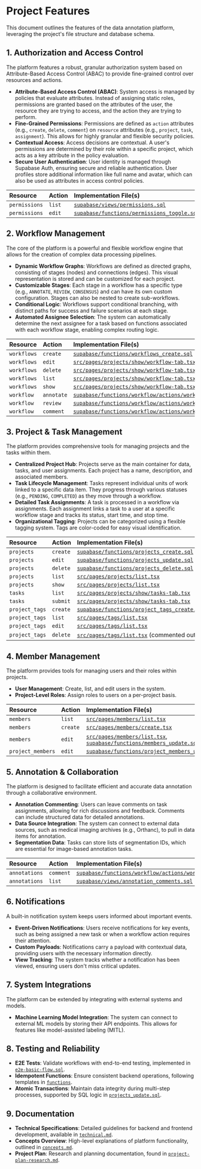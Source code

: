 # Project Features

This document outlines the features of the data annotation platform, leveraging the project's file structure and database schema.

## 1. Authorization and Access Control
The platform features a robust, granular authorization system based on Attribute-Based Access Control (ABAC) to provide fine-grained control over resources and actions.

- **Attribute-Based Access Control (ABAC)**: System access is managed by policies that evaluate attributes. Instead of assigning static roles, permissions are granted based on the attributes of the user, the resource they are trying to access, and the action they are trying to perform.
- **Fine-Grained Permissions**: Permissions are defined as `action` attributes (e.g., `create`, `delete`, `comment`) on `resource` attributes (e.g., `project`, `task`, `assignment`). This allows for highly granular and flexible security policies.
- **Contextual Access**: Access decisions are contextual. A user's permissions are determined by their role within a specific project, which acts as a key attribute in the policy evaluation.
- **Secure User Authentication**: User identity is managed through Supabase Auth, ensuring secure and reliable authentication. User profiles store additional information like full name and avatar, which can also be used as attributes in access control policies.

| Resource      | Action | Implementation File(s)                                                                   |
| :------------ | :----- | :--------------------------------------------------------------------------------------- |
| `permissions` | `list` | [`supabase/views/permissions.sql`](supabase/views/permissions.sql)                       |
| `permissions` | `edit` | [`supabase/functions/permissions_toggle.sql`](supabase/functions/permissions_toggle.sql) |

## 2. Workflow Management
The core of the platform is a powerful and flexible workflow engine that allows for the creation of complex data processing pipelines.

- **Dynamic Workflow Graphs**: Workflows are defined as directed graphs, consisting of stages (nodes) and connections (edges). This visual representation is stored and can be customized for each project.
- **Customizable Stages**: Each stage in a workflow has a specific type (e.g., `ANNOTATE`, `REVIEW`, `CONSENSUS`) and can have its own custom configuration. Stages can also be nested to create sub-workflows.
- **Conditional Logic**: Workflows support conditional branching, with distinct paths for success and failure scenarios at each stage.
- **Automated Assignee Selection**: The system can automatically determine the next assignee for a task based on functions associated with each workflow stage, enabling complex routing logic.

| Resource    | Action     | Implementation File(s)                                                                                                                   |
| :---------- | :--------- | :--------------------------------------------------------------------------------------------------------------------------------------- |
| `workflows` | `create`   | [`supabase/functions/workflows_create.sql`](supabase/functions/workflows_create.sql)                                                     |
| `workflows` | `edit`     | [`src/pages/projects/show/workflow-tab.tsx`](src/pages/projects/show/workflow-tab.tsx)                                                   |
| `workflows` | `delete`   | [`src/pages/projects/show/workflow-tab.tsx`](src/pages/projects/show/workflow-tab.tsx)                                                   |
| `workflows` | `list`     | [`src/pages/projects/show/workflow-tab.tsx`](src/pages/projects/show/workflow-tab.tsx)                                                   |
| `workflows` | `show`     | [`src/pages/projects/show/workflow-tab.tsx`](src/pages/projects/show/workflow-tab.tsx)                                                   |
| `workflow`  | `annotate` | [`supabase/functions/workflow/actions/workflow_annotate_submit.sql`](supabase/functions/workflow/actions/workflow_annotate_submit.sql)   |
| `workflow`  | `review`   | [`supabase/functions/workflow/actions/workflow_annotate_approve.sql`](supabase/functions/workflow/actions/workflow_annotate_approve.sql) |
| `workflow`  | `comment`  | [`supabase/functions/workflow/actions/workflow_annotate_comment.sql`](supabase/functions/workflow/actions/workflow_annotate_comment.sql) |

## 3. Project & Task Management
The platform provides comprehensive tools for managing projects and the tasks within them.

- **Centralized Project Hub**: Projects serve as the main container for data, tasks, and user assignments. Each project has a name, description, and associated members.
- **Task Lifecycle Management**: Tasks represent individual units of work linked to a specific data item. They progress through various statuses (e.g., `PENDING`, `COMPLETED`) as they move through a workflow.
- **Detailed Task Assignments**: A task is processed in a workflow via assignments. Each assignment links a task to a user at a specific workflow stage and tracks its status, start time, and stop time.
- **Organizational Tagging**: Projects can be categorized using a flexible tagging system. Tags are color-coded for easy visual identification.

| Resource       | Action   | Implementation File(s)                                                                     |
| :------------- | :------- | :----------------------------------------------------------------------------------------- |
| `projects`     | `create` | [`supabase/functions/projects_create.sql`](supabase/functions/projects_create.sql)         |
| `projects`     | `edit`   | [`supabase/functions/projects_update.sql`](supabase/functions/projects_update.sql)         |
| `projects`     | `delete` | [`supabase/functions/projects_delete.sql`](supabase/functions/projects_delete.sql)         |
| `projects`     | `list`   | [`src/pages/projects/list.tsx`](src/pages/projects/list.tsx)                               |
| `projects`     | `show`   | [`src/pages/projects/list.tsx`](src/pages/projects/list.tsx)                               |
| `tasks`        | `list`   | [`src/pages/projects/show/tasks-tab.tsx`](src/pages/projects/show/tasks-tab.tsx)           |
| `tasks`        | `submit` | [`src/pages/projects/show/tasks-tab.tsx`](src/pages/projects/show/tasks-tab.tsx)           |
| `project_tags` | `create` | [`supabase/functions/project_tags_create.sql`](supabase/functions/project_tags_create.sql) |
| `project_tags` | `list`   | [`src/pages/tags/list.tsx`](src/pages/tags/list.tsx)                                       |
| `project_tags` | `edit`   | [`src/pages/tags/list.tsx`](src/pages/tags/list.tsx)                                       |
| `project_tags` | `delete` | [`src/pages/tags/list.tsx`](src/pages/tags/list.tsx) (commented out)                       |

## 4. Member Management
The platform provides tools for managing users and their roles within projects.

- **User Management**: Create, list, and edit users in the system.
- **Project-Level Roles**: Assign roles to users on a per-project basis.

| Resource          | Action   | Implementation File(s)                                                                                                                       |
| :---------------- | :------- | :------------------------------------------------------------------------------------------------------------------------------------------- |
| `members`         | `list`   | [`src/pages/members/list.tsx`](src/pages/members/list.tsx)                                                                                   |
| `members`         | `create` | [`src/pages/members/create.tsx`](src/pages/members/create.tsx)                                                                               |
| `members`         | `edit`   | [`src/pages/members/list.tsx`](src/pages/members/list.tsx), [`supabase/functions/members_update.sql`](supabase/functions/members_update.sql) |
| `project_members` | `edit`   | [`supabase/functions/project_members_update.sql`](supabase/functions/project_members_update.sql)                                             |

## 5. Annotation & Collaboration
The platform is designed to facilitate efficient and accurate data annotation through a collaborative environment.

- **Annotation Commenting**: Users can leave comments on task assignments, allowing for rich discussions and feedback. Comments can include structured data for detailed annotations.
- **Data Source Integration**: The system can connect to external data sources, such as medical imaging archives (e.g., Orthanc), to pull in data items for annotation.
- **Segmentation Data**: Tasks can store lists of segmentation IDs, which are essential for image-based annotation tasks.

| Resource      | Action    | Implementation File(s)                                                                                                                   |
| :------------ | :-------- | :--------------------------------------------------------------------------------------------------------------------------------------- |
| `annotations` | `comment` | [`supabase/functions/workflow/actions/workflow_annotate_comment.sql`](supabase/functions/workflow/actions/workflow_annotate_comment.sql) |
| `annotations` | `list`    | [`supabase/views/annotation_comments.sql`](supabase/views/annotation_comments.sql)                                                       |

## 6. Notifications
A built-in notification system keeps users informed about important events.

- **Event-Driven Notifications**: Users receive notifications for key events, such as being assigned a new task or when a workflow action requires their attention.
- **Custom Payloads**: Notifications carry a payload with contextual data, providing users with the necessary information directly.
- **View Tracking**: The system tracks whether a notification has been viewed, ensuring users don't miss critical updates.

## 7. System Integrations
The platform can be extended by integrating with external systems and models.

- **Machine Learning Model Integration**: The system can connect to external ML models by storing their API endpoints. This allows for features like model-assisted labeling (MITL).

## 8. Testing and Reliability
- **E2E Tests**: Validate workflows with end-to-end testing, implemented in [`e2e-basic-flow.sql`](supabase/tests/e2e-basic-flow.sql).
- **Idempotent Functions**: Ensure consistent backend operations, following templates in [`functions`](supabase/functions/).
- **Atomic Transactions**: Maintain data integrity during multi-step processes, supported by SQL logic in [`projects_update.sql`](supabase/functions/projects_update.sql).

## 9. Documentation
- **Technical Specifications**: Detailed guidelines for backend and frontend development, available in [`technical.md`](docs/technical.md).
- **Concepts Overview**: High-level explanations of platform functionality, outlined in [`concepts.md`](docs/concepts.md).
- **Project Plan**: Research and planning documentation, found in [`project-plan-research.md`](docs/project-plan-research.md).